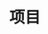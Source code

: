 ---
title: "项目"
menu:
  main:
    name: "我的项目"
    parent: "about"
    weight: 8
    params:
      icon: "fa-solid fa-laptop-code"
---
